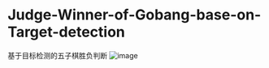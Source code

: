 # Judge-Winner-of-Gobang-base-on-Target-detection
基于目标检测的五子棋胜负判断
![image](https://user-images.githubusercontent.com/59381501/173178313-ec5d9ccc-5130-42dd-9fa8-faa2d018830c.png)

